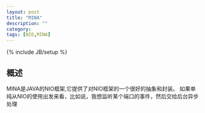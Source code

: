 ```yaml
---
layout: post
title: "MINA"
description: ""
category: 
tags: [NIO,MINA]
---
```

{% include JB/setup %}

## 概述

MINA是JAVA的NIO框架,它提供了对NIO框架的一个很好的抽象和封装。
如果单纯从NIO的使用出发来看，比如说，我想监听某个端口的事件，然后交给后台异步处理


